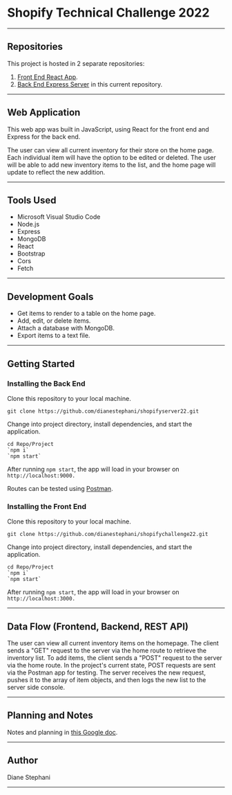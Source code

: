 # Shopify Technical Challenge 2022

---------------------------------

## Repositories

This project is hosted in 2 separate repositories:

1. [Front End React App](https://github.com/dianestephani/shopifychallenge22).
1. [Back End Express Server](https://github.com/dianestephani/shopifyserver22) in this current repository.

---------------------------------

## Web Application

This web app was built in JavaScript, using React for the front end and Express for the back end.

The user can view all current inventory for their store on the home page. Each individual item will have the option to be edited or deleted. The user will be able to add new inventory items to the list, and the home page will update to reflect the new addition.

---------------------------------

## Tools Used

- Microsoft Visual Studio Code
- Node.js
- Express
- MongoDB
- React
- Bootstrap
- Cors
- Fetch

---------------------------------

## Development Goals

- Get items to render to a table on the home page.
- Add, edit, or delete items.
- Attach a database with MongoDB.
- Export items to a text file.

---------------------------------

## Getting Started


### Installing the Back End

Clone this repository to your local machine.

```
git clone https://github.com/dianestephani/shopifyserver22.git
```

Change into project directory, install dependencies, and start the application. 

```
cd Repo/Project
`npm i`
`npm start`
```

After running `npm start`, the app will load in your browser on `http://localhost:9000.`

Routes can be tested using [Postman](https://www.postman.com/downloads/).


### Installing the Front End

Clone this repository to your local machine.

```
git clone https://github.com/dianestephani/shopifychallenge22.git
```

Change into project directory, install dependencies, and start the application. 

```
cd Repo/Project
`npm i`
`npm start`
```

After running `npm start`, the app will load in your browser on `http://localhost:3000.`


---------------------------------


## Data Flow (Frontend, Backend, REST API)

The user can view all current inventory items on the homepage. The client sends a "GET" request to the server via the home route to retrieve the inventory list. To add items, the client sends a "POST" request to the server via the home route. In the project's current state, POST requests are sent via the Postman app for testing. The server receives the new request, pushes it to the array of item objects, and then logs the new list to the server side console.

---------------------------

## Planning and Notes

Notes and planning in [this Google doc](https://docs.google.com/document/d/12DohMgeECUnxudz1T8rH96Bfnlujsv_mIhT8dBnTqhc/edit?usp=sharing).

---------------------------

## Author

Diane Stephani

------------------------------

